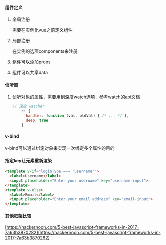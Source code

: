 #### 组件定义

1. 全局注册

   需要在实例化vue之前定义组件

2. 局部注册

   在实例的选项components来注册

3. 组件可以添加props

4. 组件可以共享data

#### 侦听器

1. 侦听对象的属性，需要用到深度watch选项，参考[watch的api](https://cn.vuejs.org/v2/api/#watch)文档

   ```javascript
   // 深度 watcher
       c: {
         handler: function (val, oldVal) { /* ... */ },
         deep: true
       }
   ```

#### v-bind

v-bind可以通过绑定对象来实现一次绑定多个属性的目的

#### 指定key让元素重新渲染

```html
<template v-if="loginType === 'username'">
  <label>Username</label>
  <input placeholder="Enter your username" key="username-input">
</template>
<template v-else>
  <label>Email</label>
  <input placeholder="Enter your email address" key="email-input">
</template>
```

#### 其他框架比较

[https://hackernoon.com/5-best-javascript-frameworks-in-2017-7a63b3870282](https://hackernoon.com/5-best-javascript-frameworks-in-2017-7a63b3870282)

